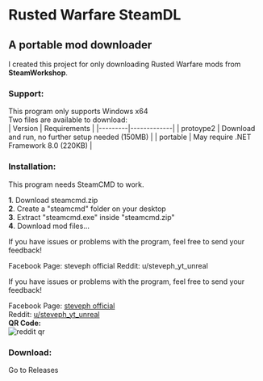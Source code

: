 # Rusted Warfare SteamDL

## A portable mod downloader

I created this project for only downloading Rusted Warfare mods from **SteamWorkshop**.

### Support:
This program only supports Windows x64  
Two files are available to download:  
| Version | Requirements |
|---------|-------------|
| protoype2 | Download and run, no further setup needed (150MB) |
| portable      | May require .NET Framework 8.0 (220KB) |

### Installation:
This program needs SteamCMD to work.  


**1**. Download steamcmd.zip  
**2**. Create a "steamcmd" folder on your desktop  
**3**. Extract "steamcmd.exe" inside "steamcmd.zip"  
**4**. Download mod files...

If you have issues or problems with the program, feel free to send your feedback!

Facebook Page: steveph official
Reddit: u/steveph_yt_unreal


If you have issues or problems with the program, feel free to send your feedback!

Facebook Page: [steveph official](https://web.facebook.com/profile.php?id=100086211795375)  
Reddit: [u/steveph_yt_unreal](https://www.reddit.com/user/steveph_yt_unreal/?utm_source=share&utm_medium=web3x&utm_name=web3xcss&utm_term=1&utm_content=share_button)  
**QR Code:**  
![reddit qr](https://ibb.co/FFDqDbf)  
### Download:
Go to Releases


